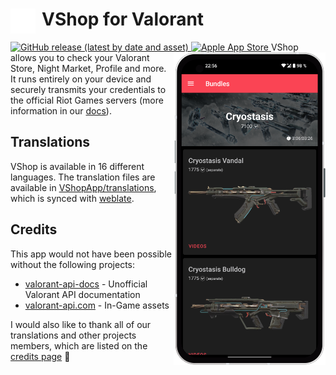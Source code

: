<h1><img src="./assets/logo-t-100.png" style="float:left;margin-right:10px;" height="40px" />VShop for Valorant</h1>
<a href="https://github.com/VShopApp/mobile/releases/latest/download/VShop.apk">
  <img alt="GitHub release (latest by date and asset)" src="https://img.shields.io/github/downloads/VShopApp/mobile/latest/VShop.apk?label=APK&color=%23fa4454&logo=android&logoColor=white">
</a>
<a href="https://apps.apple.com/app/vshop-for-valorant/id1636765187">
  <img alt="Apple App Store" src="https://img.shields.io/static/v1?label=App%20Store&logo=apple&logoColor=white&message=download&color=%23fa4454">
</a>

<img src="./assets/mockup.png" align="right" height="500px" />
VShop allows you to check your Valorant Store, Night Market, Profile and more. It runs entirely on your device and securely transmits your credentials to the official Riot Games servers (more information in our <a href="https://docs.vshop.one/security">docs</a>).

## Translations
VShop is available in 16 different languages. The translation files are available in [VShopApp/translations](https://github.com/VShopApp/translations), which is synced with [weblate](https://weblate.vasc.cloud).

## Credits
This app would not have been possible without the following projects:
- [valorant-api-docs](https://github.com/techchrism/valorant-api-docs) - Unofficial Valorant API documentation
- [valorant-api.com](https://valorant-api.com) - In-Game assets

I would also like to thank all of our translations and other projects members, which are listed on the [credits page](https://vshop.one/credits) 💖
